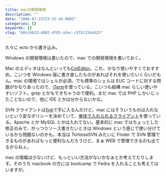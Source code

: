 ```yaml
---
title: macの開発環境
description: ""
date: "2006-07-23T23:33:44.000Z"
categories: []
keywords: []
slug: "60ccbb23-d802-4f83-a3ec-c5fb1154a525"
---
```


久々に ecto から書き込み。

Windows の開発環境は書いたので、mac での開発環境を書いておく。

Mac のエディタはなんといっても[CotEditor](http://www.aynimac.com/p_blog/files/index2.php)。これ、かなり使いやすくておすすめ。こいつを Windows 版に書き直したものがあればそれを使いたいくらいだもん。mac の環境ではシェルが必須。でも標準のシェルは EUC コードに対する問題がかなりあったので、[iTerm](http://iterm.sourceforge.net/)を使っている。こいつも結構 mac らしい使いやすいソフト。grep とかもできちゃうので便利。まだ mac では PHP しかいじったことないので、他に IDE とかは分からないかな。

SVN クライアントは[fink](http://fink.sourceforge.net/index.php?phpLang=ja)で手に入るんだけど、mac にはそういうものは入れないという変なポリシーを決めていて、[単体で入れられるクライアント](http://metissian.com/projects/macosx/subversion/)を使っている。Apache とか MySQL とかは入れてない。基本的に mac ではちょっとした修正のみで、がっつりソース書きたいときは Windows という感じで使い分けているから問題ないのかも。本当は TortoiseSVN みたいに Finder で SVN 管理できるものがあればもっと便利なんだろうけど、まぁ WEB で管理できるのも出てるからねぇ。

mac の情報は少ないけど、もっといい方法がないかなぁとか考えてたりします。そのうち macbook の方には bootcamp で Fedra を入れることも考えてはいますが。
